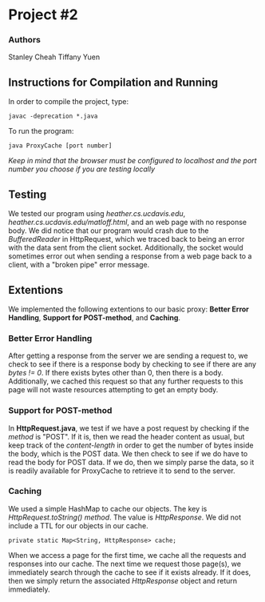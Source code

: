 # Project #2

### Authors
Stanley Cheah
Tiffany Yuen

## Instructions for Compilation and Running
In order to compile the project, type:
```
javac -deprecation *.java
```

To run the program:
```
java ProxyCache [port number]
```
*Keep in mind that the browser must be configured to localhost and
the port number you choose if you are testing locally*

## Testing
We tested our program using *heather.cs.ucdavis.edu*,
*heather.cs.ucdavis.edu/matloff.html*, and an web page with no response body.
We did notice that our program would crash due to the *BufferedReader* in
HttpRequest, which we traced back to being an error with the data sent from the
client socket. Additionally, the socket would sometimes error out when sending a
response from a web page back to a client, with a "broken pipe" error message.

## Extentions
We implemented the following extentions to our basic proxy:
**Better Error Handling**, **Support for POST-method**, and **Caching**.

### Better Error Handling
After getting a response from the server we are sending a request to, we check
to see if there is a response body by checking to see if there are any
*bytes != 0*. If there exists bytes other than 0, then there is a body.
Additionally, we cached this request so that any further requests to this page
will not waste resources attempting to get an empty body.

### Support for POST-method
In **HttpRequest.java**, we test if we have a post request by checking if the
*method* is "POST". If it is, then we read the header content as usual, but keep
track of the *content-length* in order to get the number of bytes inside the
body, which is the POST data. We then check to see if we do have to read the
body for POST data. If we do, then we simply parse the data, so it is readily
available for ProxyCache to retrieve it to send to the server.

### Caching
We used a simple HashMap to cache our objects. The key is
*HttpRequest.toString() method*. The value is *HttpResponse*. We did not include
a TTL for our objects in our cache.
```
private static Map<String, HttpResponse> cache;
```
When we access a page for the first time, we cache all the requests and
responses into our cache. The next time we request those page(s), we immediately
search through the cache to see if it exists already. If it does, then we simply
return the associated *HttpResponse* object and return immediately.
